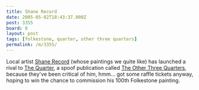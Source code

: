 ```yaml
---
title: Shane Record
date: 2005-05-02T18:43:37.000Z
post: 3355
board: 8
layout: post
tags: [folkestone, quarter, other three quarters]
permalink: /m/3355/
---
```

Local artist <a href="http://www.shanerecord.com">Shane Record</a> (whose paintings we quite like) has launched a rival to <a href="/wiki/quarter">The Quarter</a>, a spoof publication called <a href="/wiki/other+three+quarters">The Other Three Quarters</a>, because they've been critical of him, hmm... got some raffle tickets anyway, hoping to win the chance to commission his 100th Folkestone painting.

